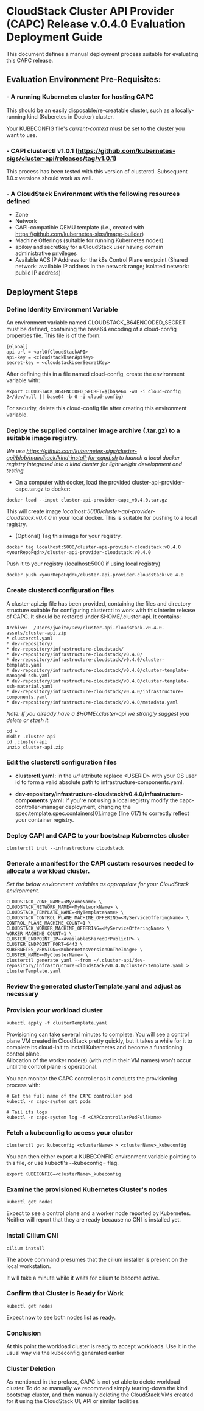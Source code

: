 # CloudStack Cluster API Provider (CAPC) Release v.0.4.0 Evaluation Deployment Guide

This document defines a manual deployment process suitable for evaluating this CAPC release.

## Evaluation Environment Pre-Requisites:

### - A running Kubernetes cluster for hosting CAPC

This should be an easily disposable/re-creatable cluster, such as a locally-running kind (Kuberetes in Docker) cluster.

Your KUBECONFIG file's *current-context* must be set to the cluster you want to use.

### - CAPI clusterctl v1.0.1 (https://github.com/kubernetes-sigs/cluster-api/releases/tag/v1.0.1)

This process has been tested with this version of clusterctl.  Subsequent 1.0.x versions should work as well.

### - A CloudStack Environment with the following resources defined
- Zone
- Network
- CAPI-compatible QEMU template (i.e., created with https://github.com/kubernetes-sigs/image-builder)
- Machine Offerings (suitable for running Kubernetes nodes)
- apikey and secretkey for a CloudStack user having domain administrative privileges
- Available ACS IP Address for the k8s Control Plane endpoint (Shared network: available IP address in the network range; isolated network: public IP address)

## Deployment Steps
### Define Identity Environment Variable

An environment variable named CLOUDSTACK_B64ENCODED_SECRET must be defined, containing the base64 encoding of a 
cloud-config properties file.  This file is of the form:

```
[Global]
api-url = <urlOfCloudStackAPI>
api-key = <cloudstackUserApiKey>
secret-key = <cloudstackUserSecretKey>
```
After defining this in a file named cloud-config, create the environment variable with:

```
export CLOUDSTACK_B64ENCODED_SECRET=$(base64 -w0 -i cloud-config 2>/dev/null || base64 -b 0 -i cloud-config)
```

For security, delete this cloud-config file after creating this environment variable.

### Deploy the supplied container image archive (.tar.gz) to a suitable image registry.  

*We use https://github.com/kubernetes-sigs/cluster-api/blob/main/hack/kind-install-for-capd.sh to launch a local
docker registry integrated into a kind cluster for lightweight development and testing.*

- On a computer with docker, load the provided cluster-api-provider-capc.tar.gz to docker: 
```
docker load --input cluster-api-provider-capc_v0.4.0.tar.gz
```

This will create image *localhost:5000/cluster-api-provider-cloudstack:v0.4.0* in your local docker.  This is suitable
for pushing to a local registry.

- (Optional) Tag this image for your registry.
```
docker tag localhost:5000/cluster-api-provider-cloudstack:v0.4.0 <yourRepoFqdn>/cluster-api-provider-cloudstack:v0.4.0
```

Push it to your registry (localhost:5000 if using local registry)
```
docker push <yourRepoFqdn>/cluster-api-provider-cloudstack:v0.4.0
```

### Create clusterctl configuration files
A cluster-api.zip file has been provided, containing the files and directory structure suitable for configuring 
clusterctl to work with this interim release of CAPC.  It should be restored under $HOME/.cluster-api.  It contains:

```
Archive:  /Users/jweite/Dev/cluster-api-cloudstack-v0.4.0-assets/cluster-api.zip
* clusterctl.yaml
* dev-repository/
* dev-repository/infrastructure-cloudstack/
* dev-repository/infrastructure-cloudstack/v0.4.0/
* dev-repository/infrastructure-cloudstack/v0.4.0/cluster-template.yaml
* dev-repository/infrastructure-cloudstack/v0.4.0/cluster-template-managed-ssh.yaml
* dev-repository/infrastructure-cloudstack/v0.4.0/cluster-template-ssh-material.yaml
* dev-repository/infrastructure-cloudstack/v0.4.0/infrastructure-components.yaml
* dev-repository/infrastructure-cloudstack/v0.4.0/metadata.yaml
```

*Note: If you already have a $HOME/.cluster-api we strongly suggest you delete or stash it.*

```
cd ~
mkdir .cluster-api
cd .cluster-api
unzip cluster-api.zip 
```

### Edit the clusterctl configuration files
- **clusterctl.yaml:** in the *url* attribute replace \<USERID\> with your OS user id to form a valid absolute path to infrastructure-components.yaml.

- **dev-repository/infrastructure-cloudstack/v0.4.0/infrastructure-components.yaml:** if you're not using a local registry modify the capc-controller-manager deployment, changing the spec.template.spec.containers[0].image (line 617) to correctly reflect your container registry. 

### Deploy CAPI and CAPC to your bootstrap Kubernetes cluster
```
clusterctl init --infrastructure cloudstack
```

### Generate a manifest for the CAPI custom resources needed to allocate a workload cluster.

*Set the below environment variables as appropriate for your CloudStack environment.*

```
CLOUDSTACK_ZONE_NAME=<MyZoneName> \
CLOUDSTACK_NETWORK_NAME=<MyNetworkName> \
CLOUDSTACK_TEMPLATE_NAME=<MyTemplateName> \
CLOUDSTACK_CONTROL_PLANE_MACHINE_OFFERING=<MyServiceOfferingName> \
CONTROL_PLANE_MACHINE_COUNT=1 \
CLOUDSTACK_WORKER_MACHINE_OFFERING=<MyServiceOfferingName> \
WORKER_MACHINE_COUNT=1 \
CLUSTER_ENDPOINT_IP=<AvailableSharedOrPublicIP> \
CLUSTER_ENDPOINT_PORT=6443 \
KUBERNETES_VERSION=<KubernetesVersionOnTheImage> \
CLUSTER_NAME=<MyClusterName> \
clusterctl generate yaml --from ~/.cluster-api/dev-repository/infrastructure-cloudstack/v0.4.0/cluster-template.yaml > clusterTemplate.yaml
```

### Review the generated clusterTemplate.yaml and adjust as necessary


### Provision your workload cluster

```
kubectl apply -f clusterTemplate.yaml
```

Provisioning can take several minutes to complete.  You will see a control plane VM created in CloudStack pretty quickly, 
but it takes a while for it to complete its cloud-init to install Kubernetes and become a functioning control plane.  
Allocation of the worker node(s) (with *md* in their VM names) won't occur until the control plane is operational.

You can monitor the CAPC controller as it conducts the provisioning process with:
```
# Get the full name of the CAPC controller pod
kubectl -n capc-system get pods

# Tail its logs
kubectl -n capc-system log -f <CAPCcontrollerPodFullName>
```

### Fetch a kubeconfig to access your cluster
```
clusterctl get kubeconfig <clusterName> > <clusterName>_kubeconfig
```

You can then either export a KUBECONFIG environment variable pointing to this file, or use kubectl's --kubeconfig=<filePath>
flag.
```
export KUBECONFIG=<clusterName>_kubeconfig
```

### Examine the provisioned Kubernetes Cluster's nodes
```
kubectl get nodes
```
Expect to see a control plane and a worker node reported by Kubernetes.  Neither will report that they are ready
because no CNI is installed yet.

### Install Cilium CNI
```
cilium install
```
The above command presumes that the cilium installer is present on the local workstation.

It will take a minute while it waits for cilium to become active.

### Confirm that Cluster is Ready for Work
```
kubectl get nodes
```
Expect now to see both nodes list as ready.

### Conclusion
At this point the workload cluster is ready to accept workloads.  Use it in the usual way via the kubeconfig generated
earlier

### Cluster Deletion
As mentioned in the preface, CAPC is not yet able to delete workload cluster.  To do so manually we recommend
simply tearing-down the kind bootstrap cluster, and then manually deleting the CloudStack VMs created for it
using the CloudStack UI, API or similar facilities.
